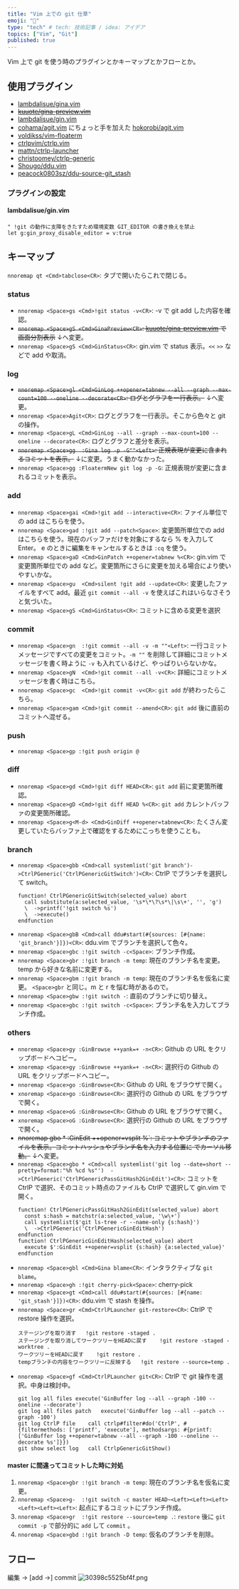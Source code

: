 ```yaml
---
title: "Vim 上での git 仕草"
emoji: "🍣"
type: "tech" # tech: 技術記事 / idea: アイデア
topics: ["Vim", "Git"]
published: true
---
```


Vim 上で git を使う時のプラグインとかキーマップとかフローとか。

## 使用プラグイン

- [lambdalisue/gina.vim](https://github.com/lambdalisue/gina.vim)
- ~~[kuuote/gina-preview.vim](https://github.com/kuuote/gina-preview.vim)~~
- [lambdalisue/gin.vim](https://github.com/lambdalisue/gin.vim)
- [cohama/agit.vim](https://github.com/cohama/agit.vim) にちょっと手を加えた [hokorobi/agit.vim](https://github.com/hokorobi/agit.vim)
- [voldikss/vim-floaterm](https://github.com/voldikss/vim-floaterm)
- [ctrlpvim/ctrlp.vim](https://github.com/ctrlpvim/ctrlp.vim)
- [mattn/ctrlp-launcher](https://github.com/mattn/ctrlp-launcher)
- [christoomey/ctrlp-generic](https://github.com/christoomey/ctrlp-generic)
- [Shougo/ddu.vim](https://github.com/Shougo/ddu.vim)
- [peacock0803sz/ddu-source-git_stash](https://github.com/peacock0803sz/ddu-source-git_stash)

### プラグインの設定

#### lambdalisue/gin.vim

```vim
" !git の動作に支障をきたすため環境変数 GIT_EDITOR の書き換えを禁止
let g:gin_proxy_disable_editor = v:true
```


## キーマップ

`nnoremap qt <Cmd>tabclose<CR>`: タブで開いたらこれで閉じる。


### status

- `nnoremap <Space>gs <Cmd>!git status -v<CR>`: -v で git add した内容を確認。
- ~~`nnoremap <Space>gS <Cmd>GinaPreview<CR>`: [kuuote/gina-preview.vim](https://github.com/kuuote/gina-preview.vim) で画面分割表示~~ ↓へ変更。
- `nnoremap <Space>gS <Cmd>GinStatus<CR>`: gin.vim で status 表示。`<<` `>>` などで add や取消。

### log

- ~~`nnoremap <Space>gl <Cmd>GinLog ++opener=tabnew --all --graph --max-count=100 --oneline --decorate<CR>`: ログとグラフを一行表示。~~ ↓へ変更。
- `nnoremap <Space>Agit<CR>`: ログとグラフを一行表示。そこから色々と git の操作。
- `nnoremap <Space>gL <Cmd>GinLog --all --graph --max-count=100 --oneline --decorate<CR>`: ログとグラフと差分を表示。
- ~~`nnoremap <Space>gg  :Gina log -p -G""<Left>`: 正規表現が変更に含まれるコミットを表示。~~ ↓に変更。うまく動かなかった。
- `nnoremap <Space>gg :FloatermNew git log -p -G`: 正規表現が変更に含まれるコミットを表示。


### add

- `nnoremap <Space>gai <Cmd>!git add --interactive<CR>`: ファイル単位での add はこちらを使う。
- `nnoremap <Space>gad :!git add --patch<Space>`: 変更箇所単位での add はこちらを使う。現在のバッファだけを対象にするなら % を入力して Enter。 e のときに編集をキャンセルするときは `:cq` を使う。
- `nnoremap <Space>gaD <Cmd>GinPatch ++opener=tabnew %<CR>`: gin.vim で変更箇所単位での add など。変更箇所にさらに変更を加える場合により使いやすいかな。
- `nnoremap <Space>gu  <Cmd>silent !git add --update<CR>`: 変更したファイルをすべて add。最近 `git commit --all -v` を使えばこれはいらなさそうと気づいた。
- `nnoremap <Space>gS <Cmd>GinStatus<CR>`: コミットに含める変更を選択


### commit

- `nnoremap <Space>gn  :!git commit --all -v -m ""<Left>`: 一行コミットメッセージですべての変更をコミット。`-m ""` を削除して詳細にコミットメッセージを書く時ように `-v` も入れているけど、やっぱりいらないかな。
- `nnoremap <Space>gN  <Cmd>!git commit --all -v<CR>`: 詳細にコミットメッセージを書く時はこちら。
- `nnoremap <Space>gc  <Cmd>!git commit -v<CR>`: `git add` が終わったらこちら。
- `nnoremap <Space>gam <Cmd>!git commit --amend<CR>`: `git add` 後に直前のコミットへ混ぜる。


### push

- `nnoremap <Space>gp :!git push origin @`


### diff

- `nnoremap <Space>gd <Cmd>!git diff HEAD<CR>`: `git add` 前に変更箇所確認。
- `nnoremap <Space>gD <Cmd>!git diff HEAD %<CR>`: `git add` カレントバッファの変更箇所確認。
- `nnoremap <Space>g<M-d> <Cmd>GinDiff ++opener=tabnew<CR>`: たくさん変更していたらバッファ上で確認をするためにこっちを使うことも。


### branch

- `nnoremap <Space>gbb <Cmd>call systemlist('git branch')->CtrlPGeneric('CtrlPGenericGitSwitch')<CR>`: CtrlP でブランチを選択して switch。
  ```vim
  function! CtrlPGenericGitSwitch(selected_value) abort
    call substitute(a:selected_value, '\s*\*\?\s*\|\s\+', '', 'g')
    \  ->printf('!git switch %s')
    \  ->execute()
  endfunction
  ```
- `nnoremap <Space>gbB <Cmd>call ddu#start(#{sources: [#{name: 'git_branch'}]})<CR>`: ddu.vim でブランチを選択して色々。
- `nnoremap <Space>gbc :!git switch -c<Space>`: ブランチ作成。
- `nnoremap <Space>gbr :!git branch -m temp`: 現在のブランチ名を変更。temp から好きな名前に変更する。
- `nnoremap <Space>gbm :!git branch -m temp`: 現在のブランチ名を仮名に変更。 `<Space>gbr` と同じ。m と r を悩む時があるので。
- `nnoremap <Space>gbw :!git switch -`: 直前のブランチに切り替え。
- `nnoremap <Space>gbc :!git switch -c<Space>`: ブランチ名を入力してブランチ作成。


### others

- `nnoremap <Space>gy :GinBrowse ++yank=+ -n<CR>`: Github の URL をクリップボードへコピー。
- `xnoremap <Space>gy :GinBrowse ++yank=+ -n<CR>`: 選択行の Github の URL をクリップボードへコピー。
- `nnoremap <Space>go :GinBrowse<CR>`: Github の URL をブラウザで開く。
- `xnoremap <Space>go :GinBrowse<CR>`: 選択行の Github の URL をブラウザで開く。
- `nnoremap <Space>oG :GinBrowse<CR>`: Github の URL をブラウザで開く。
- `xnoremap <Space>oG :GinBrowse<CR>`: 選択行の Github の URL をブラウザで開く。
- ~~nnoremap <Space>gbo * :GinEdit ++opener=vsplit  %<Left><Left>`: コミットやブランチのファイルを表示。コミットハッシュやブランチ名を入力する位置に <Left> でカーソル移動。~~ ↓へ変更。
- `nnoremap <Space>gbo * <Cmd>call systemlist('git log --date=short --pretty=format:"%h %cd %s"')  ->CtrlPGeneric('CtrlPGenericPassGitHash2GinEdit')<CR>`: コミットを CtrlP で選択、そのコミット時点のファイルも CtrlP で選択して gin.vim で開く。
  ```vim
  function! CtrlPGenericPassGitHash2GinEdit(selected_value) abort
    const s:hash = matchstr(a:selected_value, '\w\+')
    call systemlist($'git ls-tree -r --name-only {s:hash}')
    \  ->CtrlPGeneric('CtrlPGenericGinEditHash')
  endfunction
  function! CtrlPGenericGinEditHash(selected_value) abort
    execute $':GinEdit ++opener=vsplit {s:hash} {a:selected_value}'
  endfunction
  ```
- `nnoremap <Space>gbl <Cmd>Gina blame<CR>`: インタラクティブな `git blame`。
- `nnoremap <Space>gh :!git cherry-pick<Space>`: cherry-pick
- `nnoremap <Space>gt <Cmd>call ddu#start(#{sources: [#{name: 'git_stash'}]})<CR>`: ddu.vim で stash を操作。
- `nnoremap <Space>gr <Cmd>CtrlPLauncher git-restore<CR>`: CtrlP で restore 操作を選択。
  ```:.ctrlp-launcher-git-restore
  ステージングを取り消す	!git restore -staged .
  ステージングを取り消してワークツリーをHEADに戻す	!git restore -staged - worktree .
  ワークツリーをHEADに戻す	!git restore .
  tempブランチの内容をワークツリーに反映する	!git restore --source=temp .
- `nnoremap <Space>gf <Cmd>CtrlPLauncher git<CR>`: CtrlP で git 操作を選択。中身は検討中。
  ```:.ctrlp-launcher-git-restore
  git log all files	execute('GinBuffer log --all --graph -100 --oneline --decorate')
  git log all files patch	execute('GinBuffer log --all --patch --graph -100')
  git log CtrlP file	call ctrlp#filter#do('CtrlP', #{filtermethods: ['printf', 'execute'], methodsargs: #{printf: ['GinBuffer log ++opener=tabnew --all --graph -100 --oneline --decorate %s']}})
  git show select log	call CtrlpGenericGitShow()
  ```

#### master に間違ってコミットした時に対処
1. `nnoremap <Space>gbr :!git branch -m temp`: 現在のブランチ名を仮名に変更。
2. `nnoremap <Space>g-  :!git switch -c master HEAD~<Left><Left><Left><Left><Left><Left>`: 起点にするコミットにブランチ作成。
3. `nnoremap <Space>gr  :!git restore --source=temp .`: `restore` 後に `git commit -p` で部分的に `add` して `commit` 。
4. `nnoremap <Space>gbd :!git branch -D temp`: 仮名のブランチを削除。

## フロー

編集 → [add →] commit
![30398c5525bf4f.png](/images/30398c5525bf4f.png)

